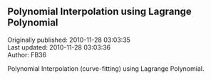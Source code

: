 ## Polynomial Interpolation using Lagrange Polynomial  
Originally published: 2010-11-28 03:03:35  
Last updated: 2010-11-28 03:03:36  
Author: FB36   
  
Polynomial Interpolation (curve-fitting) using Lagrange Polynomial.
